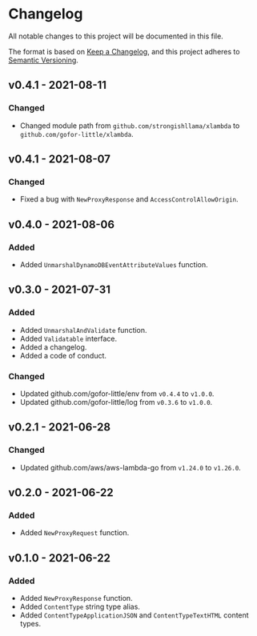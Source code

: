 # Changelog

All notable changes to this project will be documented in this file.

The format is based on [Keep a Changelog](https://keepachangelog.com/en/1.0.0/), and this project adheres to [Semantic Versioning](https://semver.org/spec/v2.0.0.html).

## v0.4.1 - 2021-08-11
### Changed
* Changed module path from ```github.com/strongishllama/xlambda``` to ```github.com/gofor-little/xlambda```.

## v0.4.1 - 2021-08-07
### Changed
* Fixed a bug with ```NewProxyResponse``` and ```AccessControlAllowOrigin```.

## v0.4.0 - 2021-08-06
### Added
* Added ```UnmarshalDynamoDBEventAttributeValues``` function.

## v0.3.0 - 2021-07-31
### Added
* Added ```UnmarshalAndValidate``` function.
* Added ```Validatable``` interface.
* Added a changelog.
* Added a code of conduct.

### Changed
* Updated github.com/gofor-little/env from ```v0.4.4``` to ```v1.0.0```.
* Updated github.com/gofor-little/log from ```v0.3.6``` to ```v1.0.0```.


## v0.2.1 - 2021-06-28
### Changed
* Updated github.com/aws/aws-lambda-go from ```v1.24.0``` to ```v1.26.0```.

## v0.2.0 - 2021-06-22
### Added
* Added ```NewProxyRequest``` function.

## v0.1.0 - 2021-06-22
### Added
* Added ```NewProxyResponse``` function.
* Added ```ContentType``` string type alias.
* Added ```ContentTypeApplicationJSON``` and ```ContentTypeTextHTML``` content types.
